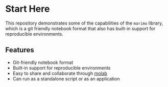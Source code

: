 # Start Here

This repository demonstrates some of the capabilities of the `marimo` library, which is a git friendly notebook format that also has built-in support for reproducible environments.

## Features

- Git-friendly notebook format
- Built-in support for reproducible environments
- Easy to share and collaborate through [molab](https://molab.marimo.io/notebooks)
- Can run as a standalone script or as an application
